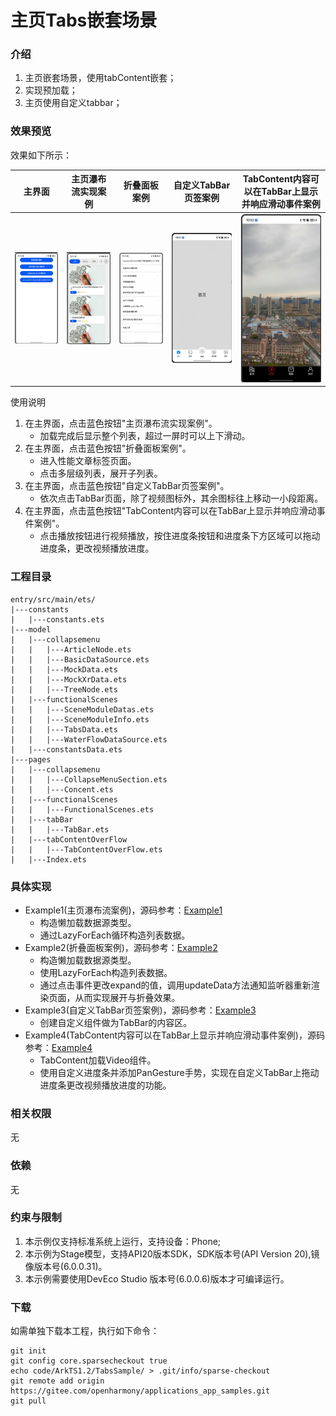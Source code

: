 # 主页Tabs嵌套场景

### 介绍

1. 主页嵌套场景，使用tabContent嵌套；
2. 实现预加载；
3. 主页使用自定义tabbar；

### 效果预览

效果如下所示：

|主界面|主页瀑布流实现案例|折叠面板案例|自定义TabBar页签案例|TabContent内容可以在TabBar上显示并响应滑动事件案例|
|--------------------------------|--------------------------------|--------------------------------|--------------------------------|--------------------------------|
|![Alt text](entry/src/main/resources/base/media/main.png)|![Alt text](entry/src/main/resources/base/media/example1.png)|![Alt text](entry/src/main/resources/base/media/example2.png)|![Alt text](entry/src/main/resources/base/media/example3.png)|![Alt text](entry/src/main/resources/base/media/example4.png)|

使用说明

1. 在主界面，点击蓝色按钮"主页瀑布流实现案例"。
    * 加载完成后显示整个列表，超过一屏时可以上下滑动。
2.  在主界面，点击蓝色按钮"折叠面板案例"。
    * 进入性能文章标签页面。
    * 点击多层级列表，展开子列表。
3.  在主界面，点击蓝色按钮"自定义TabBar页签案例"。
    * 依次点击TabBar页面，除了视频图标外，其余图标往上移动一小段距离。
4.  在主界面，点击蓝色按钮"TabContent内容可以在TabBar上显示并响应滑动事件案例"。
    * 点击播放按钮进行视频播放，按住进度条按钮和进度条下方区域可以拖动进度条，更改视频播放进度。

### 工程目录

```
entry/src/main/ets/
|---constants
|   |---constants.ets
|---model
|   |---collapsemenu
|   |   |---ArticleNode.ets
|   |   |---BasicDataSource.ets
|   |   |---MockData.ets
|   |   |---MockXrData.ets
|   |   |---TreeNode.ets
|   |---functionalScenes
|   |   |---SceneModuleDatas.ets
|   |   |---SceneModuleInfo.ets
|   |   |---TabsData.ets
|   |   |---WaterFlowDataSource.ets
|   |---constantsData.ets
|---pages
|   |---collapsemenu
|   |   |---CollapseMenuSection.ets
|   |   |---Concent.ets
|   |---functionalScenes
|   |   |---FunctionalScenes.ets
|   |---tabBar
|   |   |---TabBar.ets
|   |---tabContentOverFlow
|   |   |---TabContentOverFlow.ets
|   |---Index.ets
```

### 具体实现

* Example1(主页瀑布流案例)，源码参考：[Example1](entry/src/main/ets/pages/functionalScenes/FunctionalScenes.ets)
  * 构造懒加载数据源类型。
  * 通过LazyForEach循环构造列表数据。
* Example2(折叠面板案例)，源码参考：[Example2](entry/src/main/ets/pages/collapsemenu/CollapseMenuSection.ets)
  * 构造懒加载数据源类型。
  * 使用LazyForEach构造列表数据。
  * 通过点击事件更改expand的值，调用updateData方法通知监听器重新渲染页面，从而实现展开与折叠效果。
* Example3(自定义TabBar页签案例)，源码参考：[Example3](entry/src/main/ets/pages/tabBar/TabBar.ets)
  * 创建自定义组件做为TabBar的内容区。
* Example4(TabContent内容可以在TabBar上显示并响应滑动事件案例)，源码参考：[Example4](entry/src/main/ets/pages/tabContentOverFlow/TabContentOverFlow.ets)
  * TabContent加载Video组件。
  * 使用自定义进度条并添加PanGesture手势，实现在自定义TabBar上拖动进度条更改视频播放进度的功能。

### 相关权限

无

### 依赖

无

### 约束与限制

1. 本示例仅支持标准系统上运行，支持设备：Phone;
2. 本示例为Stage模型，支持API20版本SDK，SDK版本号(API Version 20),镜像版本号(6.0.0.31)。
3. 本示例需要使用DevEco Studio 版本号(6.0.0.6)版本才可编译运行。

### 下载

如需单独下载本工程，执行如下命令：

```
git init
git config core.sparsecheckout true
echo code/ArkTS1.2/TabsSample/ > .git/info/sparse-checkout
git remote add origin https://gitee.com/openharmony/applications_app_samples.git
git pull
```